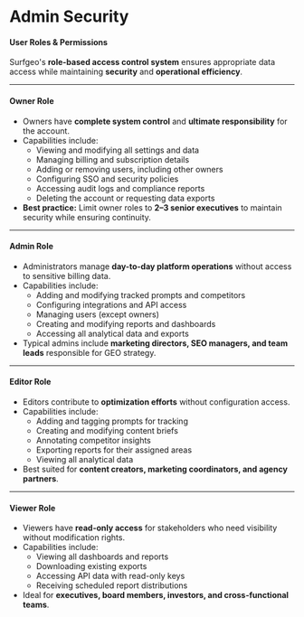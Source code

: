# Admin Security

#### User Roles & Permissions

Surfgeo's **role-based access control system** ensures appropriate data access while maintaining **security** and **operational efficiency**.

***

#### Owner Role

* Owners have **complete system control** and **ultimate responsibility** for the account.
* Capabilities include:
  * Viewing and modifying all settings and data
  * Managing billing and subscription details
  * Adding or removing users, including other owners
  * Configuring SSO and security policies
  * Accessing audit logs and compliance reports
  * Deleting the account or requesting data exports
* **Best practice:** Limit owner roles to **2–3 senior executives** to maintain security while ensuring continuity.

***

#### Admin Role

* Administrators manage **day-to-day platform operations** without access to sensitive billing data.
* Capabilities include:
  * Adding and modifying tracked prompts and competitors
  * Configuring integrations and API access
  * Managing users (except owners)
  * Creating and modifying reports and dashboards
  * Accessing all analytical data and exports
* Typical admins include **marketing directors, SEO managers, and team leads** responsible for GEO strategy.

***

#### Editor Role

* Editors contribute to **optimization efforts** without configuration access.
* Capabilities include:
  * Adding and tagging prompts for tracking
  * Creating and modifying content briefs
  * Annotating competitor insights
  * Exporting reports for their assigned areas
  * Viewing all analytical data
* Best suited for **content creators, marketing coordinators, and agency partners**.

***

#### Viewer Role

* Viewers have **read-only access** for stakeholders who need visibility without modification rights.
* Capabilities include:
  * Viewing all dashboards and reports
  * Downloading existing exports
  * Accessing API data with read-only keys
  * Receiving scheduled report distributions
* Ideal for **executives, board members, investors, and cross-functional teams**.
